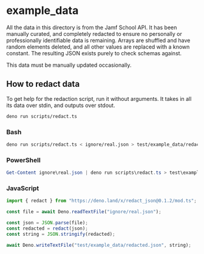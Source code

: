 # example_data

All the data in this directory is from the Jamf School API. It has been manually curated, and completely redacted to ensure no personally or professionally identifiable data is remaining. Arrays are shuffled and have random elements deleted, and all other values are replaced with a known constant. The resulting JSON exists purely to check schemas against.

This data must be manually updated occasionally.

## How to redact data

To get help for the redaction script, run it without arguments. It takes in all its data over stdin, and outputs over stdout.

```bash
deno run scripts/redact.ts
```

### Bash

```bash
deno run scripts/redact.ts < ignore/real.json > test/example_data/redacted.json
```

### PowerShell

```powershell
Get-Content ignore\real.json | deno run scripts\redact.ts > test\example_data\redacted.json
```

### JavaScript

```javascript
import { redact } from "https://deno.land/x/redact_json@0.1.2/mod.ts";

const file = await Deno.readTextFile("ignore/real.json");

const json = JSON.parse(file);
const redacted = redact(json);
const string = JSON.stringify(redacted);

await Deno.writeTextFile("test/example_data/redacted.json", string);
```
